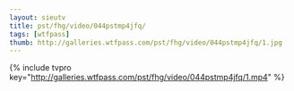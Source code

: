 ```yaml
--- 
layout: sieutv
title: pst/fhg/video/044pstmp4jfq/
tags: [wtfpass]
thumb: http://galleries.wtfpass.com/pst/fhg/video/044pstmp4jfq/1.jpg
---
```

{% include tvpro key="http://galleries.wtfpass.com/pst/fhg/video/044pstmp4jfq/1.mp4" %} 
